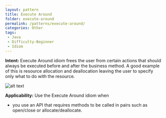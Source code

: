 ```yaml
---
layout: pattern
title: Execute Around
folder: execute-around
permalink: /patterns/execute-around/
categories: Other
tags:
 - Java
 - Difficulty-Beginner
 - Idiom
---
```


**Intent:** Execute Around idiom frees the user from certain actions that
should always be executed before and after the business method. A good example
of this is resource allocation and deallocation leaving the user to specify
only what to do with the resource.

![alt text](./etc/execute-around.png "Execute Around")

**Applicability:** Use the Execute Around idiom when

* you use an API that requires methods to be called in pairs such as open/close or allocate/deallocate.
